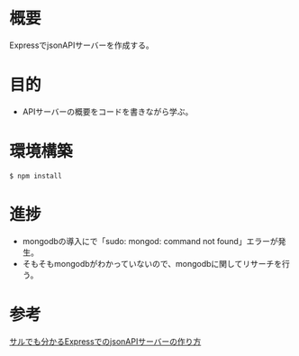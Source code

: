 # 概要
ExpressでjsonAPIサーバーを作成する。

# 目的
- APIサーバーの概要をコードを書きながら学ぶ。

# 環境構築
```
$ npm install
```

# 進捗
- mongodbの導入にで「sudo: mongod: command not found」エラーが発生。
- そもそもmongodbがわかっていないので、mongodbに関してリサーチを行う。

# 参考
[サルでも分かるExpressでのjsonAPIサーバーの作り方](https://qiita.com/ngmr_mo/items/73cc7160d002a4989416)